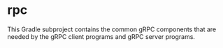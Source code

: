 # rpc

This Gradle subproject contains the common gRPC components that are needed by the gRPC client programs and gRPC server
programs.
